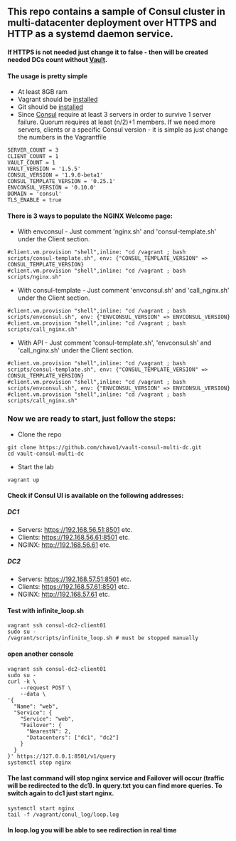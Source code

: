## This repo contains a sample of Consul cluster in multi-datacenter deployment over HTTPS and HTTP as a systemd daemon service. 
#### If HTTPS is not needed just change it to false - then will be created needed DCs count without [Vault](https://www.vaultproject.io/).

#### The usage is pretty simple

- At least 8GB ram
- Vagrant should be [installed](https://www.vagrantup.com/)
- Git should be [installed](https://git-scm.com/)
- Since [Consul](https://www.consul.io/) require at least 3 servers in order to survive 1 server failure. Quorum requires at least (n/2)+1 members. If we need more servers, clients or a specific Consul version - it is simple as just change the numbers in the Vagrantfile
```
SERVER_COUNT = 3
CLIENT_COUNT = 1
VAULT_COUNT = 1
VAULT_VERSION = '1.5.5'
CONSUL_VERSION = '1.9.0-beta1'
CONSUL_TEMPLATE_VERSION = '0.25.1'
ENVCONSUL_VERSION = '0.10.0'
DOMAIN = 'consul'
TLS_ENABLE = true
```
#### There is 3 ways to populate the NGINX Welcome page:

- With envconsul - Just comment 'nginx.sh' and 'consul-template.sh' under the Client section.
```
#client.vm.provision "shell",inline: "cd /vagrant ; bash scripts/consul-template.sh", env: {"CONSUL_TEMPLATE_VERSION" => CONSUL_TEMPLATE_VERSION}
#client.vm.provision "shell",inline: "cd /vagrant ; bash scripts/nginx.sh"
```
- With consul-template - Just comment 'envconsul.sh' and 'call_nginx.sh' under the Client section.
```
#client.vm.provision "shell",inline: "cd /vagrant ; bash scripts/envconsul.sh", env: {"ENVCONSUL_VERSION" => ENVCONSUL_VERSION}
#client.vm.provision "shell",inline: "cd /vagrant ; bash scripts/call_nginx.sh"
```
- With API - Just comment 'consul-template.sh', 'envconsul.sh' and 'call_nginx.sh' under the Client section.
```
#client.vm.provision "shell",inline: "cd /vagrant ; bash scripts/consul-template.sh", env: {"CONSUL_TEMPLATE_VERSION" => CONSUL_TEMPLATE_VERSION}
#client.vm.provision "shell",inline: "cd /vagrant ; bash scripts/envconsul.sh", env: {"ENVCONSUL_VERSION" => ENVCONSUL_VERSION}
#client.vm.provision "shell",inline: "cd /vagrant ; bash scripts/call_nginx.sh"
```
### Now we are ready to start, just follow the steps:

- Clone the repo
```
git clone https://github.com/chavo1/vault-consul-multi-dc.git
cd vault-consul-multi-dc
```
- Start the lab
```
vagrant up
```
#### Check if Consul UI is available on the following addresses:
##### DC1
- Servers: https://192.168.56.51:8501 etc.
- Clients: https://192.168.56.61:8501 etc.
- NGINX: http://192.168.56.61 etc.
##### DC2
- Servers: https://192.168.57.51:8501 etc.
- Clients: https://192.168.57.61:8501 etc.
- NGINX: http://192.168.57.61 etc.
#### Test with infinite_loop.sh
```
vagrant ssh consul-dc2-client01
sudo su -
/vagrant/scripts/infinite_loop.sh # must be stopped manually
```
#### open another console
```
vagrant ssh consul-dc2-client01
sudo su -
curl -k \
    --request POST \
    --data \
'{
  "Name": "web",
  "Service": {
    "Service": "web",
    "Failover": {
      "NearestN": 2,
      "Datacenters": ["dc1", "dc2"]
    }
  }
}' https://127.0.0.1:8501/v1/query
systemctl stop nginx
```
#### The last command will stop nginx service and Failover will occur (traffic will be redirected to the  dc1). In query.txt you can find more queries. To switch again to dc1 just start nginx.
```
systemctl start nginx
tail -f /vagrant/conul_log/loop.log
```
#### In loop.log you will be able to see redirection in real time
